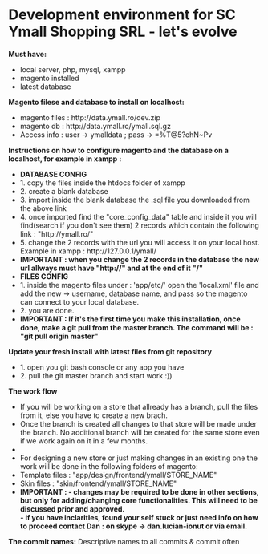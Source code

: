 Development environment for SC Ymall Shopping SRL - let's evolve
===

 <p> <strong>Must have:</strong> </p>
 <ul> 
	 <li> local server, php, mysql, xampp </li>
	 <li> magento installed </li>
	 <li> latest database </li>
 </ul>

 <p> <strong>Magento filese and database to install on localhost:</strong> </p>
 <ul> 
	 <li> magento files : http://data.ymall.ro/dev.zip </li>
	 <li> magento db : http://data.ymall.ro/ymall.sql.gz </li>
	 <li> Access info : user -> ymalldata ; pass -> =%T@5?ehN~Pv </li>
 </ul>

 <p> <strong>Instructions on how to configure magento and the database on a localhost, for example in xampp :</strong> </p>
 <ul> 
	 <li> <strong>DATABASE CONFIG</strong> </li>
	 <li> 1. copy the files inside the htdocs folder of xampp </li>
	 <li> 2. create a blank database </li>
	 <li> 3. import inside the blank database the .sql file you downloaded from the above link </li>
	 <li> 4. once imported find the "core_config_data" table and inside it you will find(search if you don't see them) 2 records which contain the following link : "http://ymall.ro/" </li>
	 <li> 5. change the 2 records with the url you will access it on your local host. Example in xampp : http://127.0.0.1/ymall/ </li>
	 <li> <strong>IMPORTANT : when you change the 2 records in the database the new url allways must have "http://" and at the end of it "/" </strong><br/></li>
	 <li> <strong>FILES CONFIG</strong> </li>
	 <li> 1. inside the magento files under : 'app/etc/' open the 'local.xml' file and add the new -> username, database name, and pass so the magento can connect to your local database. </li>
	 <li> 2. you are done. </li>
	 <li> <strong>IMPORTANT : If it's the first time you make this installation, once done, make a git pull from the master branch. The command will be : "git pull origin master" </strong></li>
 </ul>

 <p> <strong>Update your fresh install with latest files from git repository</strong> </p>
 <ul> 
	 <li> 1. open you git bash console or any app you have </li>
	 <li> 2. pull the git master branch and start work :)) </li>
 </ul>
 
 <p><strong>The work flow</strong></p>
 <ul> 
	 <li> If you will be working on a store that allready has a branch, pull the files from it, else you have to create a new brach. </li>
	 <li> Once the branch is created all changes to that store will be made under the branch. No additional branch will be created for the same store even if we work again on it in a few months. </li>
	 <li> &nbsp; </li>
	 <li> For designing a new store or just making changes in an existing one the work will be done in the following folders of magento: </li>
	 <li> Template files : "app/design/frontend/ymall/STORE_NAME" </li>
	 <li> Skin files : "skin/frontend/ymall/STORE_NAME" </li>
	 <li> <strong>IMPORTANT : 
	 	- changes may be required to be done in other sections, but only for adding/changing core functionalities. This will need to be discussed prior and approved. <br/>
	 	- if you have inclarities, found your self stuck or just need info on how to proceed contact Dan : on skype -> dan.lucian-ionut or via email.</strong>
	  </li>
 </ul>
 <p> <strong>The commit names:</strong> Descriptive names to all commits & commit often </p>
